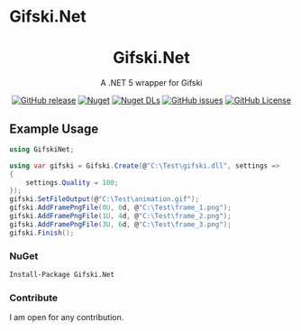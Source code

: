 # Gifski.Net

<div align="center">

# Gifski.Net

A .NET 5 wrapper for Gifski

[![GitHub release](https://img.shields.io/github/v/release/thoo0224/Gifski.Net?logo=github)](https://github.com/thoo0224/Gifski.Net/releases/latest) [![Nuget](https://img.shields.io/nuget/v/Gifski.Net?logo=nuget)](https://www.nuget.org/packages/Gifski.Net) [![Nuget DLs](https://img.shields.io/nuget/dt/Gifski.Net?logo=nuget)](https://www.nuget.org/packages/Gifski.Net) [![GitHub issues](https://img.shields.io/github/issues/thoo0224/Gifski.Net?logo=github)](https://github.com/thoo0224/Gifski.Net/issues) [![GitHub License](https://img.shields.io/github/license/thoo0224/Gifski.Net)](https://github.com/thoo0224/Gifski.Net/blob/master/LICENSE)

</div>

## Example Usage

```cs
using GifskiNet;

using var gifski = Gifski.Create(@"C:\Test\gifski.dll", settings =>
{
    settings.Quality = 100;
});
gifski.SetFileOutput(@"C:\Test\animation.gif");
gifski.AddFramePngFile(0U, 0d, @"C:\Test\frame_1.png");
gifski.AddFramePngFile(1U, 4d, @"C:\Test\frame_2.png");
gifski.AddFramePngFile(3U, 6d, @"C:\Test\frame_3.png");
gifski.Finish();
```

### NuGet

```md
Install-Package Gifski.Net
```

### Contribute
 
I am open for any contribution.
